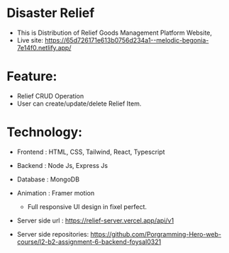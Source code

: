 # Disaster Relief
 * This is Distribution of Relief Goods Management Platform Website,
 * Live site: https://65d726171e613b0756d234a1--melodic-begonia-7e14f0.netlify.app/
 

  # Feature:
  - Relief CRUD Operation
  - User can create/update/delete Relief Item.


  # Technology:
 - Frontend : HTML, CSS, Tailwind, React, Typescript
 - Backend : Node Js, Express Js
 - Database : MongoDB
 - Animation : Framer motion

   * Full responsive UI design in fixel perfect.

  - Server side url : https://relief-server.vercel.app/api/v1
  - Server side repositories: https://github.com/Porgramming-Hero-web-course/l2-b2-assignment-6-backend-foysal0321